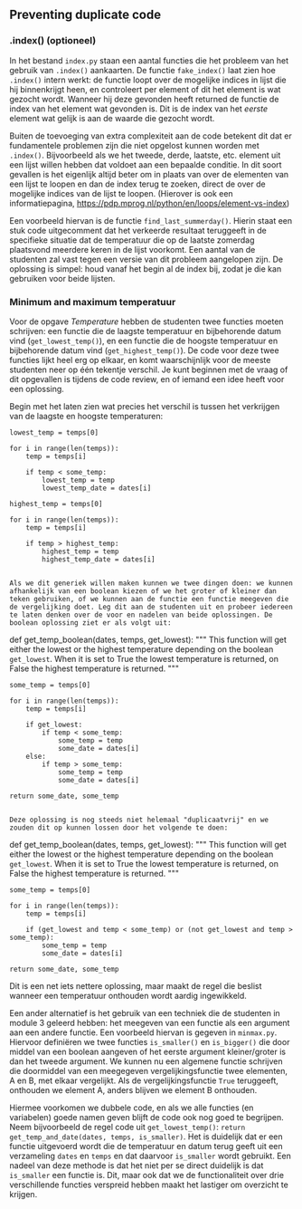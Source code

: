 ## Preventing duplicate code

### .index() (optioneel)

In het bestand `index.py` staan een aantal functies die het probleem van het gebruik van `.index()` aankaarten. De functie `fake_index()` laat zien hoe `.index()` intern werkt: de functie loopt over de mogelijke indices in lijst die hij binnenkrijgt heen, en controleert per element of dit het element is wat gezocht wordt. Wanneer hij deze gevonden heeft returned de functie de index van het element wat gevonden is. Dit is de index van het _eerste_ element wat gelijk is aan de waarde die gezocht wordt.

Buiten de toevoeging van extra complexiteit aan de code betekent dit dat er fundamentele problemen zijn die niet opgelost kunnen worden met `.index()`. Bijvoorbeeld als we het tweede, derde, laatste, etc. element uit een lijst willen hebben dat voldoet aan een bepaalde conditie. In dit soort gevallen is het eigenlijk altijd beter om in plaats van over de elementen van een lijst te loopen en dan de index terug te zoeken, direct de over de mogelijke indices van de lijst te loopen. (Hierover is ook een informatiepagina, <https://pdp.mprog.nl/python/en/loops/element-vs-index>)

Een voorbeeld hiervan is de functie `find_last_summerday()`. Hierin staat een stuk code uitgecomment dat het verkeerde resultaat teruggeeft in de specifieke situatie dat de temperatuur die op de laatste zomerdag plaatsvond meerdere keren in de lijst voorkomt. Een aantal van de studenten zal vast tegen een versie van dit probleem aangelopen zijn. De oplossing is simpel: houd vanaf het begin al de index bij, zodat je die kan gebruiken voor beide lijsten.

### Minimum and maximum temperatuur

Voor de opgave _Temperature_ hebben de studenten twee functies moeten schrijven: een functie die de laagste temperatuur en bijbehorende datum vind (`get_lowest_temp()`), en een functie die de hoogste temperatuur en bijbehorende datum vind (`get_highest_temp()`). De code voor deze twee functies lijkt heel erg op elkaar, en komt waarschijnlijk voor de meeste studenten neer op één tekentje verschil. Je kunt beginnen met de vraag of dit opgevallen is tijdens de code review, en of iemand een idee heeft voor een oplossing.

Begin met het laten zien wat precies het verschil is tussen het verkrijgen van de laagste en hoogste temperaturen:

    lowest_temp = temps[0]

    for i in range(len(temps)):
        temp = temps[i]

        if temp < some_temp:
            lowest_temp = temp
            lowest_temp_date = dates[i]

    highest_temp = temps[0]

    for i in range(len(temps)):
        temp = temps[i]

        if temp > highest_temp:
            highest_temp = temp
            highest_temp_date = dates[i]
```

Als we dit generiek willen maken kunnen we twee dingen doen: we kunnen afhankelijk van een boolean kiezen of we het groter of kleiner dan teken gebruiken, of we kunnen aan de functie een functie meegeven die de vergelijking doet. Leg dit aan de studenten uit en probeer iedereen te laten denken over de voor en nadelen van beide oplossingen. De boolean oplossing ziet er als volgt uit:

```
def get_temp_boolean(dates, temps, get_lowest):
    """
    This function will get either the lowest or the highest temperature depending on the boolean `get_lowest`. When it is set to True the lowest temperature is returned, on False the highest temperature is returned.
    """

    some_temp = temps[0]

    for i in range(len(temps)):
        temp = temps[i]

        if get_lowest:
            if temp < some_temp:
                some_temp = temp
                some_date = dates[i]
        else:
            if temp > some_temp:
                some_temp = temp
                some_date = dates[i]

    return some_date, some_temp
```

Deze oplossing is nog steeds niet helemaal "duplicaatvrij" en we zouden dit op kunnen lossen door het volgende te doen:

```
def get_temp_boolean(dates, temps, get_lowest):
    """
    This function will get either the lowest or the highest temperature depending on the boolean `get_lowest`. When it is set to True the lowest temperature is returned, on False the highest temperature is returned.
    """

    some_temp = temps[0]

    for i in range(len(temps)):
        temp = temps[i]

        if (get_lowest and temp < some_temp) or (not get_lowest and temp > some_temp):
            some_temp = temp
            some_date = dates[i]

    return some_date, some_temp

Dit is een net iets nettere oplossing, maar maakt de regel die beslist wanneer een temperatuur onthouden wordt aardig ingewikkeld.

Een ander alternatief is het gebruik van een techniek die de studenten in module 3 geleerd hebben: het meegeven van een functie als een argument aan een andere functie. Een voorbeeld hiervan is gegeven in `minmax.py`. Hiervoor definiëren we twee functies `is_smaller()` en `is_bigger()` die door middel van een boolean aangeven of het eerste argument kleiner/groter is dan het tweede argument. We kunnen nu een algemene functie schrijven die doormiddel van een meegegeven vergelijkingsfunctie twee elementen, A en B, met elkaar vergelijkt. Als de vergelijkingsfunctie `True` teruggeeft, onthouden we element A, anders blijven we element B onthouden.

Hiermee voorkomen we dubbele code, en als we alle functies (en variabelen) goede namen geven blijft de code ook nog goed te begrijpen. Neem bijvoorbeeld de regel code uit `get_lowest_temp()`: `return get_temp_and_date(dates, temps, is_smaller)`. Het is duidelijk dat er een functie uitgevoerd wordt die de temperatuur en datum terug geeft uit een verzameling `dates` en `temps` en dat daarvoor `is_smaller` wordt gebruikt. Een nadeel van deze methode is dat het niet per se direct duidelijk is dat `is_smaller` een functie is. Dit, maar ook dat we de functionaliteit over drie verschillende functies verspreid hebben maakt het lastiger om overzicht te krijgen.
